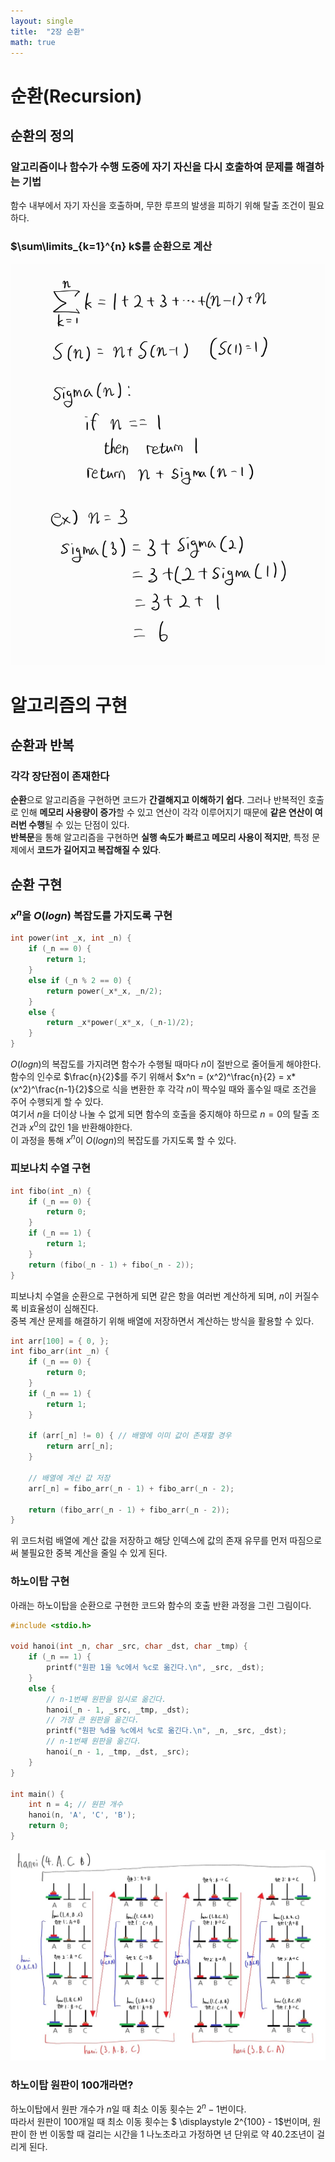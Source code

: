 ```yaml
---
layout: single
title:  "2장 순환"
math: true
---
```


# 순환(Recursion)
## 순환의 정의
### 알고리즘이나 함수가 수행 도중에 자기 자신을 다시 호출하여 문제를 해결하는 기법
함수 내부에서 자기 자신을 호출하며, 무한 루프의 발생을 피하기 위해 탈출 조건이 필요하다.

### $\sum\limits_{k=1}^{n} k$를 순환으로 계산
![](../images/2025-03-17-21-42-26.png)

# 알고리즘의 구현
## 순환과 반복
### 각각 장단점이 존재한다
**순환**으로 알고리즘을 구현하면 코드가 **간결해지고 이해하기 쉽다**. 그러나 반복적인 호출로 인해 **메모리 사용량이 증가**할 수 있고 연산이 각각 이루어지기 때문에 **같은 연산이 여러번 수행**될 수 있는 단점이 있다.  
**반복문**을 통해 알고리즘을 구현하면 **실행 속도가 빠르고 메모리 사용이 적지만**, 특정 문제에서 **코드가 길어지고 복잡해질 수 있다**.

## 순환 구현
### $x^n$을 $O(logn)$ 복잡도를 가지도록 구현
```c
int power(int _x, int _n) {
    if (_n == 0) {
        return 1;
    }
    else if (_n % 2 == 0) {
        return power(_x*_x, _n/2);
    }
    else {
        return _x*power(_x*_x, (_n-1)/2);
    }
}
```  
$O(logn)$의 복잡도를 가지려면 함수가 수행될 때마다 $n$이 절반으로 줄어들게 해야한다.  
함수의 인수로 $\frac{n}{2}$를 주기 위해서 $x^n = (x^2)^\frac{n}{2} = x*(x^2)^\frac{n-1}{2}$으로  식을 변환한 후 각각 $n$이 짝수일 때와 홀수일 때로 조건을 주어 수행되게 할 수 있다.  
여기서 $n$을 더이상 나눌 수 없게 되면 함수의 호출을 중지해야 하므로 $n = 0$의 탈출 조건과 $x^0$의 값인 1을 반환해야한다.  
이 과정을 통해 $x^n$이 $O(logn)$의 복잡도를 가지도록 할 수 있다.

### 피보나치 수열 구현
```c
int fibo(int _n) {
    if (_n == 0) {
        return 0;
    }
    if (_n == 1) {
        return 1;
    }
    return (fibo(_n - 1) + fibo(_n - 2));
}
```
피보나치 수열을 순환으로 구현하게 되면 같은 항을 여러번 계산하게 되며, $n$이 커질수록 비효율성이 심해진다.  
중복 계산 문제를 해결하기 위해 배열에 저장하면서 계산하는 방식을 활용할 수 있다.  
```c
int arr[100] = { 0, };
int fibo_arr(int _n) {
    if (_n == 0) {
        return 0;
    }
    if (_n == 1) {
        return 1;
    }

    if (arr[_n] != 0) { // 배열에 이미 값이 존재할 경우
        return arr[_n];
    }
    
    // 배열에 계산 값 저장
    arr[_n] = fibo_arr(_n - 1) + fibo_arr(_n - 2);

    return (fibo_arr(_n - 1) + fibo_arr(_n - 2));
}
```
위 코드처럼 배열에 계산 값을 저장하고 해당 인덱스에 값의 존재 유무를 먼저 따짐으로써 불필요한 중복 계산을 줄일 수 있게 된다.

### 하노이탑 구현
아래는 하노이탑을 순환으로 구현한 코드와 함수의 호출 반환 과정을 그린 그림이다.
```c
#include <stdio.h>

void hanoi(int _n, char _src, char _dst, char _tmp) {
    if (_n == 1) {
        printf("원판 1을 %c에서 %c로 옮긴다.\n", _src, _dst);
    }
    else {
        // n-1번째 원판을 임시로 옮긴다.
        hanoi(_n - 1, _src, _tmp, _dst);
        // 가장 큰 원판을 옮긴다.
        printf("원판 %d을 %c에서 %c로 옮긴다.\n", _n, _src, _dst);
        // n-1번째 원판을 옮긴다.
        hanoi(_n - 1, _tmp, _dst, _src);
    }
}

int main() {
    int n = 4; // 원판 개수
    hanoi(n, 'A', 'C', 'B');
    return 0;
}
```
![](../images/2025-03-17-21-18-32.png)

### 하노이탑 원판이 100개라면?
하노이탑에서 원판 개수가 $n$일 때 최소 이동 횟수는 $2^n -1$번이다.  
따라서 원판이 100개일 때 최소 이동 횟수는 $ \displaystyle 2^{100} - 1$번이며, 원판이 한 번 이동할 때 걸리는 시간을 1 나노초라고 가정하면 년 단위로 약 40.2조년이 걸리게 된다.